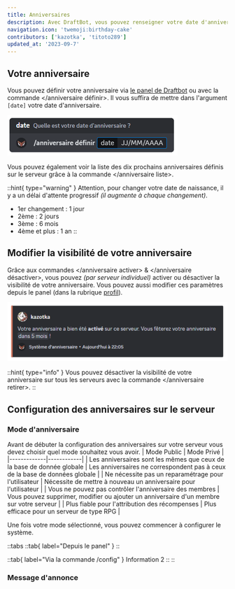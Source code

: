 ```yaml
---
title: Anniversaires
description: Avec DraftBot, vous pouvez renseigner votre date d'anniversaire et être informé des prochains à venir !
navigation.icon: 'twemoji:birthday-cake'
contributors: ['kazotka', 'titoto289']
updated_at: '2023-09-7'
---
```


## Votre anniversaire

Vous pouvez définir votre anniversaire via [le panel de Draftbot](/dashboard/user/profil) ou avec la commande \</anniversaire définir>. Il vous suffira de mettre dans l'argument `[date]` votre date d'anniversaire.

![Exemple de commande d'anniversaire](../assets/birthday/command_review.png)

Vous pouvez également voir la liste des dix prochains anniversaires définis sur le serveur grâce à la commande \</anniversaire liste>.

::hint{ type="warning" }
  Attention, pour changer votre date de naissance, il y a un délai d'attente progressif *(il augmente à chaque changement)*.

  - 1er changement : 1 jour
  - 2ème : 2 jours
  - 3ème : 6 mois
  - 4ème et plus : 1 an
::

## Modifier la visibilité de votre anniversaire

Grâce aux commandes \</anniversaire activer> & \</anniversaire désactiver>, vous pouvez *(par serveur individuel)* activer ou désactiver la visibilité de votre anniversaire. Vous pouvez aussi modifier ces paramètres depuis le panel  (dans la rubrique [profil](/dashboard/user/profil)).

![Message de confirmation de la commande /anniversaire activer](../assets/birthday/birthday_enable.png)

::hint{ type="info" }
  Vous pouvez désactiver la visibilité de votre anniversaire sur tous les serveurs avec la commande \</anniversaire retirer>.
::

## Configuration des anniversaires sur le serveur


### Mode d'anniversaire
Avant de débuter la configuration des anniversaires sur votre serveur vous devez choisir quel mode souhaitez vous avoir.
| Mode Public | Mode Privé |
|-------------|------------|
| Les anniversaires sont les mêmes que ceux de la base de donnée globale | Les anniversaires ne correspondent pas à ceux de la base de données globale |
| Ne nécessite pas un reparamétrage pour l'utilisateur | Nécessite de mettre à nouveau un anniversaire pour l'utilisateur |
| Vous ne pouvez pas contrôler l'anniversaire des membres | Vous pouvez supprimer, modifier ou ajouter un anniversaire d'un membre sur votre serveur |
| Plus fiable pour l'attribution des récompenses | Plus efficace pour un serveur de type RPG |

Une fois votre mode sélectionné, vous pouvez commencer à configurer le système.

::tabs
  ::tab{ label="Depuis le panel" }
  ::

  ::tab{ label="Via la commande /config" }
    Information 2
  ::
::

### Message d'annonce

